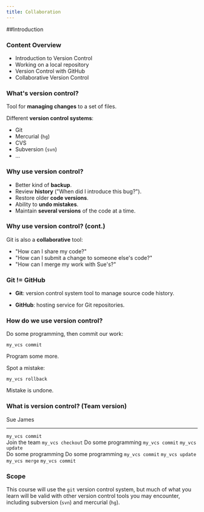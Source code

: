 ```yaml
---
title: Collaboration
---
```


##Introduction

### Content Overview

- Introduction to Version Control 
- Working on a local repository 
- Version Control with GitHub
- Collaborative Version Control


### What's version control?

Tool for __managing changes__ to a set of files.

Different __version control systems__: 

- Git 
- Mercurial (`hg`)
- CVS
- Subversion (`svn`)
- ...


### Why use version control?

- Better kind of __backup__.
- Review __history__ ("When did I introduce this bug?").
- Restore older __code versions__.
- Ability to __undo mistakes__.
- Maintain __several versions__ of the code at a time.


### Why use version control? (cont.)

Git is also a __collaborative__ tool:

- "How can I share my code?"
- "How can I submit a change to someone else's code?"
- "How can I merge my work with Sue's?"


### Git != GitHub

- __Git__: version control system tool to manage source code history.

- __GitHub__: hosting service for Git repositories.


### How do we use version control?

Do some programming, then commit our work:

`my_vcs commit`

Program some more.

Spot a mistake:

`my_vcs rollback`

Mistake is undone.

### What is version control? (Team version)

Sue                 James
------------------ ------   
`my_vcs commit`     
                    Join the team
                    `my_vcs checkout`
                    Do some programming
                    `my_vcs commit`
`my_vcs update`		
Do some programming Do some programming
`my_vcs commit`
`my_vcs update`
`my_vcs merge`
`my_vcs commit`

### Scope

This course will use the `git` version control system, but much of what you learn will be valid with other version control tools you may encounter, including subversion (`svn`) and mercurial (`hg`).


